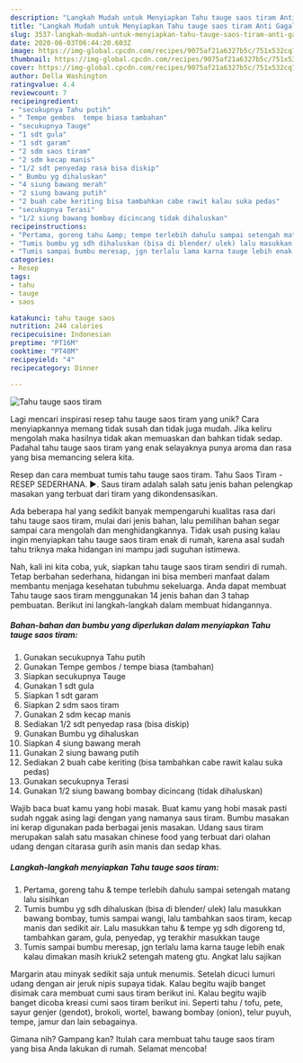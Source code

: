 ```yaml
---
description: "Langkah Mudah untuk Menyiapkan Tahu tauge saos tiram Anti Gagal"
title: "Langkah Mudah untuk Menyiapkan Tahu tauge saos tiram Anti Gagal"
slug: 3537-langkah-mudah-untuk-menyiapkan-tahu-tauge-saos-tiram-anti-gagal
date: 2020-06-03T06:44:20.603Z
image: https://img-global.cpcdn.com/recipes/9075af21a6327b5c/751x532cq70/tahu-tauge-saos-tiram-foto-resep-utama.jpg
thumbnail: https://img-global.cpcdn.com/recipes/9075af21a6327b5c/751x532cq70/tahu-tauge-saos-tiram-foto-resep-utama.jpg
cover: https://img-global.cpcdn.com/recipes/9075af21a6327b5c/751x532cq70/tahu-tauge-saos-tiram-foto-resep-utama.jpg
author: Della Washington
ratingvalue: 4.4
reviewcount: 7
recipeingredient:
- "secukupnya Tahu putih"
- " Tempe gembos  tempe biasa tambahan"
- "secukupnya Tauge"
- "1 sdt gula"
- "1 sdt garam"
- "2 sdm saos tiram"
- "2 sdm kecap manis"
- "1/2 sdt penyedap rasa bisa diskip"
- " Bumbu yg dihaluskan"
- "4 siung bawang merah"
- "2 siung bawang putih"
- "2 buah cabe keriting bisa tambahkan cabe rawit kalau suka pedas"
- "secukupnya Terasi"
- "1/2 siung bawang bombay dicincang tidak dihaluskan"
recipeinstructions:
- "Pertama, goreng tahu &amp; tempe terlebih dahulu sampai setengah matang lalu sisihkan"
- "Tumis bumbu yg sdh dihaluskan (bisa di blender/ ulek) lalu masukkan bawang bombay, tumis sampai wangi, lalu tambahkan saos tiram, kecap manis dan sedikit air. Lalu masukkan tahu &amp; tempe yg sdh digoreng td, tambahkan garam, gula, penyedap, yg terakhir masukkan tauge"
- "Tumis sampai bumbu meresap, jgn terlalu lama karna tauge lebih enak kalau dimakan masih kriuk2 setengah mateng gtu. Angkat lalu sajikan"
categories:
- Resep
tags:
- tahu
- tauge
- saos

katakunci: tahu tauge saos 
nutrition: 244 calories
recipecuisine: Indonesian
preptime: "PT16M"
cooktime: "PT48M"
recipeyield: "4"
recipecategory: Dinner

---
```



![Tahu tauge saos tiram](https://img-global.cpcdn.com/recipes/9075af21a6327b5c/751x532cq70/tahu-tauge-saos-tiram-foto-resep-utama.jpg)

Lagi mencari inspirasi resep tahu tauge saos tiram yang unik? Cara menyiapkannya memang tidak susah dan tidak juga mudah. Jika keliru mengolah maka hasilnya tidak akan memuaskan dan bahkan tidak sedap. Padahal tahu tauge saos tiram yang enak selayaknya punya aroma dan rasa yang bisa memancing selera kita.

Resep dan cara membuat tumis tahu tauge saos tiram. Tahu Saos Tiram - RESEP SEDERHANA. ►. Saus tiram adalah salah satu jenis bahan pelengkap masakan yang terbuat dari tiram yang dikondensasikan.

Ada beberapa hal yang sedikit banyak mempengaruhi kualitas rasa dari tahu tauge saos tiram, mulai dari jenis bahan, lalu pemilihan bahan segar sampai cara mengolah dan menghidangkannya. Tidak usah pusing kalau ingin menyiapkan tahu tauge saos tiram enak di rumah, karena asal sudah tahu triknya maka hidangan ini mampu jadi suguhan istimewa.


Nah, kali ini kita coba, yuk, siapkan tahu tauge saos tiram sendiri di rumah. Tetap berbahan sederhana, hidangan ini bisa memberi manfaat dalam membantu menjaga kesehatan tubuhmu sekeluarga. Anda dapat membuat Tahu tauge saos tiram menggunakan 14 jenis bahan dan 3 tahap pembuatan. Berikut ini langkah-langkah dalam membuat hidangannya.

<!--inarticleads1-->

##### Bahan-bahan dan bumbu yang diperlukan dalam menyiapkan Tahu tauge saos tiram:

1. Gunakan secukupnya Tahu putih
1. Gunakan  Tempe gembos / tempe biasa (tambahan)
1. Siapkan secukupnya Tauge
1. Gunakan 1 sdt gula
1. Siapkan 1 sdt garam
1. Siapkan 2 sdm saos tiram
1. Gunakan 2 sdm kecap manis
1. Sediakan 1/2 sdt penyedap rasa (bisa diskip)
1. Gunakan  Bumbu yg dihaluskan
1. Siapkan 4 siung bawang merah
1. Gunakan 2 siung bawang putih
1. Sediakan 2 buah cabe keriting (bisa tambahkan cabe rawit kalau suka pedas)
1. Gunakan secukupnya Terasi
1. Gunakan 1/2 siung bawang bombay dicincang (tidak dihaluskan)


Wajib baca buat kamu yang hobi masak. Buat kamu yang hobi masak pasti sudah nggak asing lagi dengan yang namanya saus tiram. Bumbu masakan ini kerap digunakan pada berbagai jenis masakan. Udang saus tiram merupakan salah satu masakan chinese food yang terbuat dari olahan udang dengan citarasa gurih asin manis dan sedap khas. 

<!--inarticleads2-->

##### Langkah-langkah menyiapkan Tahu tauge saos tiram:

1. Pertama, goreng tahu &amp; tempe terlebih dahulu sampai setengah matang lalu sisihkan
1. Tumis bumbu yg sdh dihaluskan (bisa di blender/ ulek) lalu masukkan bawang bombay, tumis sampai wangi, lalu tambahkan saos tiram, kecap manis dan sedikit air. Lalu masukkan tahu &amp; tempe yg sdh digoreng td, tambahkan garam, gula, penyedap, yg terakhir masukkan tauge
1. Tumis sampai bumbu meresap, jgn terlalu lama karna tauge lebih enak kalau dimakan masih kriuk2 setengah mateng gtu. Angkat lalu sajikan


Margarin atau minyak sedikit saja untuk menumis. Setelah dicuci lumuri udang dengan air jeruk nipis supaya tidak. Kalau begitu wajib banget disimak cara membuat cumi saus tiram berikut ini. Kalau begitu wajib banget dicoba kreasi cumi saos tiram berikut ini. Seperti tahu / tofu, pete, sayur genjer (gendot), brokoli, wortel, bawang bombay (onion), telur puyuh, tempe, jamur dan lain sebagainya. 

Gimana nih? Gampang kan? Itulah cara membuat tahu tauge saos tiram yang bisa Anda lakukan di rumah. Selamat mencoba!
